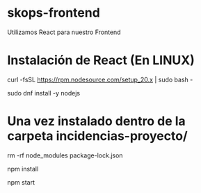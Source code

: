 # skops-frontend

Utilizamos React para nuestro Frontend

# Instalación de React (En LINUX)
curl -fsSL https://rpm.nodesource.com/setup_20.x | sudo bash -

sudo dnf install -y nodejs

# Una vez instalado dentro de la carpeta incidencias-proyecto/

rm -rf node_modules package-lock.json

npm install

npm start
